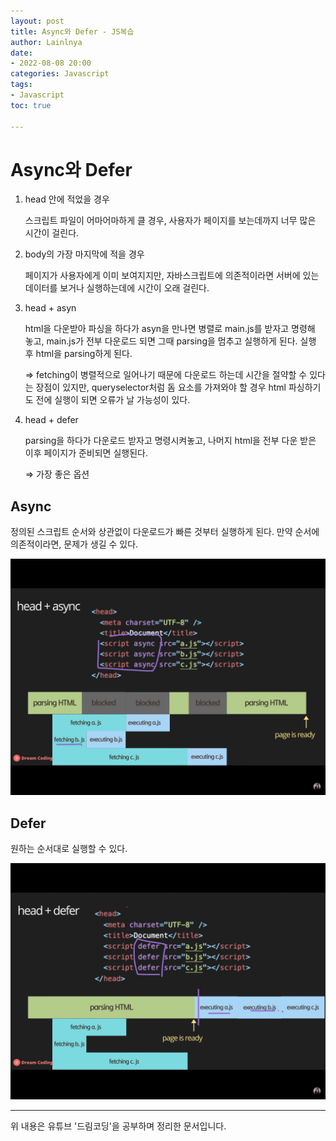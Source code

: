```yaml
---
layout: post
title: Async와 Defer - JS복습
author: Lainlnya
date: 
- 2022-08-08 20:00
categories: Javascript
tags: 
- Javascript
toc: true

---
```

# Async와 Defer

1. head 안에 적었을 경우
    
    스크립트 파일이 어마어마하게 클 경우, 사용자가 페이지를 보는데까지 너무 많은 시간이 걸린다.
    
2. body의 가장 마지막에 적을 경우
    
    페이지가 사용자에게 이미 보여지지만, 자바스크립트에 의존적이라면 서버에 있는 데이터를 보거나 실행하는데에 시간이 오래 걸린다.
    
3. head + asyn
    
    html을 다운받아 파싱을 하다가 asyn을 만나면 병렬로 main.js를 받자고 명령해 놓고, main.js가 전부 다운로드 되면 그때 parsing을 멈추고 실행하게 된다. 실행 후 html을 parsing하게 된다.
    
    ⇒ fetching이 병렬적으로 일어나기 때문에 다운로드 하는데 시간을 절약할 수 있다는 장점이 있지만, queryselector처럼 돔 요소를 가져와야 할 경우 html 파싱하기도 전에 실행이 되면 오류가 날 가능성이 있다.
    
4. head + defer
    
    parsing을 하다가 다운로드 받자고 명령시켜놓고, 나머지 html을 전부 다운 받은 이후 페이지가 준비되면 실행된다.
    
    ⇒ 가장 좋은 옵션
    

## Async

정의된 스크립트 순서와 상관없이 다운로드가 빠른 것부터 실행하게 된다.
만약 순서에 의존적이라면, 문제가 생길 수 있다.

![async](/assets/img/async.jpeg)

## Defer

원하는 순서대로 실행할 수 있다.

![defer](/assets/img/defer.jpeg)

---
위 내용은 유튜브 '드림코딩'을 공부하며 정리한 문서입니다.
